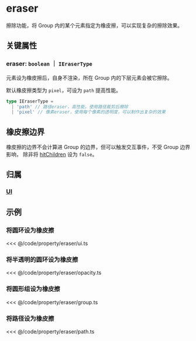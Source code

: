 <script setup>
import Case from '/component/Case.vue'
</script>

# eraser

擦除功能，将 Group 内的某个元素指定为橡皮擦，可以实现复杂的擦除效果。

<case name="Eraser" editor=false></case>

## 关键属性

### eraser: `boolean` ｜ `IEraserType`

元素设为橡皮擦后，自身不渲染，所在 Group 内的下层元素会被它擦除。

默认橡皮擦类型为 `pixel`，可设为 `path` 提高性能。

```ts
type IEraserType =
  | 'path' // 路径eraser，高性能，使用路径裁剪后擦除
  | 'pixel' // 像素eraser，使用每个像素的透明度，可以制作出复杂的效果
```

## 橡皮擦边界

橡皮擦的边界不会计算进 Group 的边界，但可以触发交互事件，不受 Group 边界影响， 除非将 [hitChildren](./hit.md#hitchildren-boolean) 设为 `false`。

## 归属

### [UI](/reference/display/UI.md)

## 示例

<case name="Eraser" index=0 editor=false></case>

### 将圆环设为橡皮擦

<<< @/code/property/eraser/ui.ts

<case name="Eraser" index=1 editor=false></case>

### 将半透明的圆环设为橡皮擦

<<< @/code/property/eraser/opacity.ts

<case name="Eraser" index=2 editor=false></case>

### 将圆形组设为橡皮擦

<<< @/code/property/eraser/group.ts

<case name="Eraser" index=5 editor=false></case>

### 将路径设为橡皮擦

<<< @/code/property/eraser/path.ts
